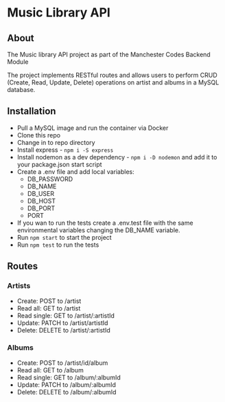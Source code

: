 # Music Library API

## About

The Music library API project as part of the Manchester Codes Backend Module

The project implements RESTful routes and allows users to perform CRUD (Create, Read, Update, Delete) operations on artist and albums in a MySQL database.

## Installation

- Pull a MySQL image and run the container via Docker
- Clone this repo
- Change in to repo directory
- Install express - `npm i -S express`
- Install nodemon as a dev dependency - `npm i -D nodemon` and add it to your package.json start script
- Create a .env file and add local variables:
  - DB_PASSWORD
  - DB_NAME
  - DB_USER
  - DB_HOST
  - DB_PORT
  - PORT
- If you wan to run the tests create a .env.test file with the same environmental variables changing the DB_NAME variable.
- Run `npm start` to start the project
- Run `npm test` to run the tests

## Routes

### Artists

- Create: POST to /artist
- Read all: GET to /artist
- Read single: GET to /artist/:artistId
- Update: PATCH to /artist/artistId
- Delete: DELETE to /artist/:artistId

### Albums

- Create: POST to /artist/id/album
- Read all: GET to /album
- Read single: GET to /album/:albumId
- Update: PATCH to /album/:albumId
- Delete: DELETE to /album/:albumId